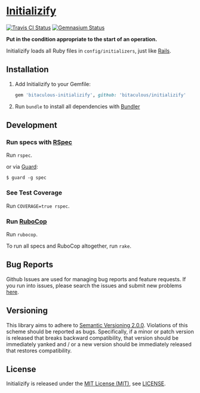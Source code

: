 [Initializify]
==============

[![Travis CI Status][Travis CI Status]][Travis CI]
[![Gemnasium Status][Gemnasium Status]][Gemnasium]

**Put in the condition appropriate to the start of an operation.**

Initializify loads all Ruby files in `config/initializers`, just like [Rails].

Installation
------------

1. Add Initializify to your Gemfile:

    ```ruby
    gem 'bitaculous-initializify', github: 'bitaculous/initializify'
    ```

2. Run `bundle` to install all dependencies with [Bundler]

Development
-----------

### Run specs with [RSpec]

Run `rspec`.

or via [Guard]:

```
$ guard -g spec
```

### See Test Coverage

Run `COVERAGE=true rspec`.

### Run [RuboCop]

Run `rubocop`.

To run all specs and RuboCop altogether, run `rake`.

Bug Reports
-----------

Github Issues are used for managing bug reports and feature requests. If you run into issues, please search the issues
and submit new problems [here].

Versioning
----------

This library aims to adhere to [Semantic Versioning 2.0.0]. Violations of this scheme should be reported as bugs.
Specifically, if a minor or patch version is released that breaks backward compatibility, that version should be
immediately yanked and / or a new version should be immediately released that restores compatibility.

License
-------

Initializify is released under the [MIT License (MIT)], see [LICENSE].

[Bundler]: http://bundler.io "The best way to manage a Ruby application's gems"
[Gemnasium]: https://gemnasium.com/bitaculous/initializify "Initializify at Gemnasium"
[Gemnasium Status]: https://img.shields.io/gemnasium/bitaculous/initializify.svg?style=flat "Gemnasium Status"
[Guard]: http://guardgem.org "A command line tool to easily handle events on file system modifications."
[here]: https://github.com/bitaculous/initializify/issues "Github Issues"
[Initializify]: https://bitaculous.github.io/initializify/ "Put in the condition appropriate to the start of an operation."
[LICENSE]: https://raw.githubusercontent.com/bitaculous/initializify/master/LICENSE "License"
[MIT License (MIT)]: http://opensource.org/licenses/MIT "The MIT License (MIT)"
[Rails]: http://rubyonrails.org "Ruby on Rails"
[RSpec]: http://rspec.info "Behaviour Driven Development for Ruby"
[RuboCop]: https://github.com/bbatsov/rubocop "A Ruby static code analyzer, based on the community Ruby style guide."
[Semantic Versioning 2.0.0]: http://semver.org "Semantic Versioning 2.0.0"
[Travis CI]: https://travis-ci.org/bitaculous/initializify "Initializify at Travis CI"
[Travis CI Status]: https://img.shields.io/travis/bitaculous/initializify.svg?style=flat "Travis CI Status"